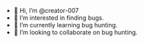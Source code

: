 - 👋 Hi, I’m @creator-007
- 👀 I’m interested in finding bugs.
- 🌱 I’m currently learning bug hunting.
- 💞️ I’m looking to collaborate on bug hunting.
